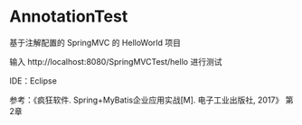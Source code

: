 # AnnotationTest

基于注解配置的 SpringMVC 的 HelloWorld 项目

输入 http://localhost:8080/SpringMVCTest/hello 进行测试

IDE：Eclipse

参考：《疯狂软件. Spring+MyBatis企业应用实战[M]. 电子工业出版社, 2017》 第2章
